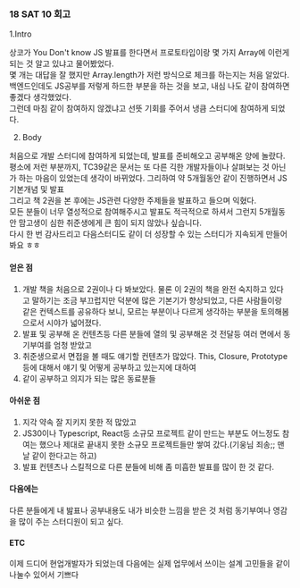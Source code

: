 ### 18 SAT 10 회고 

1.Intro 

상코가 You Don't know JS 발표를 한다면서 프로토타입이랑 몇 가지 Array에 이런게 되는 것 알고 있냐고 물어봤었다. <br>
몇 개는 대답을 잘 했지만 Array.length가 저런 방식으로 체크를 하는지는 처음 알았다. <br>
백엔드인데도 JS공부를 저렇게 하드한 부분을 하는 것을 보고, 내심 나도 같이 참여하면 좋겠다 생각했었다. <br>
그런데 마침 같이 참여하지 않겠냐고 선뜻 기회를 주어서 냉큼 스터디에 참여하게 되었다. <br>

2. Body 

처음으로 개발 스터디에 참여하게 되었는데, 발표를 준비해오고 공부해온 양에 놀랐다. <br>평소에 저런 부분까지, TC39같은 문서는 
또 다른 긱한 개발자들이나 살펴보는 것 아닌가 하는 마음이 있었는데 생각이 바뀌었다.
그리하여 약 5개월동안 같이 진행하면서 JS기본개념 및 발표  <br>
그리고 책 2권을 본 후에는 JS관련 다양한 주제들을 발표하고 들으며 익혔다.  <br>
모든 분들이 너무 열성적으로 참여해주시고 발표도 적극적으로 하셔서 그런지 5개월동안 맘고생이 심한 취준생에게 큰 힘이 되지 않았나 싶습니다. <br>
다시 한 번 감사드리고 다음스터디도 같이 더 성장할 수 있는 스터디가 지속되게 만들어 봐요 ㅎㅎ 

#### 얻은 점 

1. 개발 책을 처음으로 2권이나 다 봐보았다. 물론 이 2권의 책을 완전 숙지하고 있다고 말하기는 조금 부끄럽지만 덕분에 많은 기본기가 향상되었고, 
다른 사람들이랑 같은 컨텍스트를 공유하다 보니, 모르는 부분이나 다르게 생각하는 부분을 토의해봄으로서 시야가 넓어졌다. 
2. 발표 및 공부해 온 컨텐츠등 다른 분들에 열의 및 공부해온 것 전달등 여러 면에서 동기부여를 엄청 받았고
3. 취준생으로서 면접을 볼 때도 얘기할 컨텐츠가 많았다. This, Closure, Prototype등에 대해서 얘기 및 어떻게 공부하고 있는지에 대하여 
4. 같이 공부하고 의지가 되는 많은 동료분들 

#### 아쉬운 점 

1. 지각 약속 잘 지키지 못한 적 많았고 
2. JS30이나 Typescript, React등 소규모 프로젝트 같이 만드는 부분도 어느정도 참여는 했으나 제대로 끝내지 못한 소규모 프로젝트들만 쌓여 갔다.(기웅님 죄송;; 맨날 같이 한다고는 하고)
3. 발표 컨텐츠나 스킬적으로 다른 분들에 비해 좀 미흡한 발표를 많이 한 것 같다. 

#### 다음에는 

다른 분들에게 내 밢표나 공부내용도 내가 비슷한 느낌을 받은 것 처럼 동기부여나 영감을 많이 주는 스터디원이 되고 싶다. 

#### ETC

이제 드디어 현업개발자가 되었는데 다음에는 실제 업무에서 쓰이는 설계 고민들을 같이 나눌수 있어서 기쁘다 

